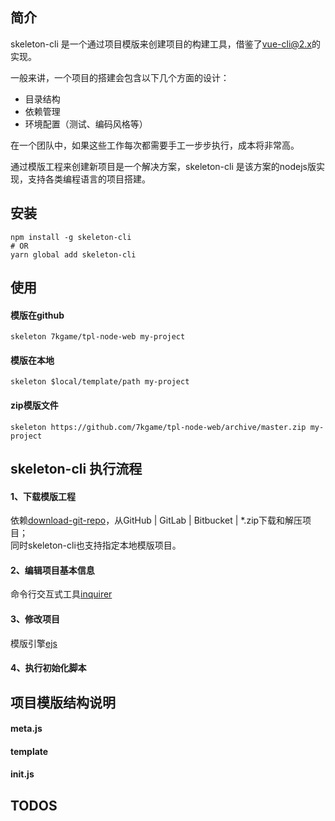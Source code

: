 ## 简介
  skeleton-cli 是一个通过项目模版来创建项目的构建工具，借鉴了[vue-cli@2.x](https://github.com/vuejs/vue-cli/tree/v2.9.3)的实现。
  
一般来讲，一个项目的搭建会包含以下几个方面的设计： 
- 目录结构
- 依赖管理
- 环境配置（测试、编码风格等）

在一个团队中，如果这些工作每次都需要手工一步步执行，成本将非常高。

通过模版工程来创建新项目是一个解决方案，skeleton-cli 是该方案的nodejs版实现，支持各类编程语言的项目搭建。

## 安装
```
npm install -g skeleton-cli
# OR
yarn global add skeleton-cli
```

## 使用
#### 模版在github
```
skeleton 7kgame/tpl-node-web my-project
```
#### 模版在本地
```
skeleton $local/template/path my-project
```
#### zip模版文件
```
skeleton https://github.com/7kgame/tpl-node-web/archive/master.zip my-project
```

## skeleton-cli 执行流程
#### 1、下载模版工程
依赖[download-git-repo](https://github.com/flipxfx/download-git-repo)，从GitHub | GitLab | Bitbucket | \*.zip下载和解压项目；  
同时skeleton-cli也支持指定本地模版项目。  
#### 2、编辑项目基本信息
命令行交互式工具[inquirer](https://github.com/SBoudrias/Inquirer.js)
#### 3、修改项目
模版引擎[ejs](https://github.com/mde/ejs)
#### 4、执行初始化脚本

## 项目模版结构说明
#### meta.js

#### template
#### init.js

## TODOS


